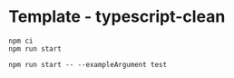 # Template - typescript-clean

```
npm ci
npm run start

npm run start -- --exampleArgument test
```
